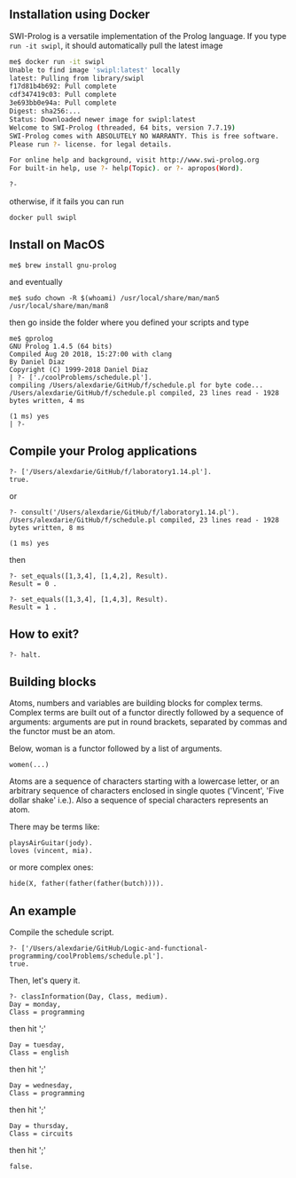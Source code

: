 ## Installation using Docker

SWI-Prolog is a versatile implementation of the Prolog language. If you type `run -it swipl`, it should automatically pull the latest image

```bash
me$ docker run -it swipl
Unable to find image 'swipl:latest' locally
latest: Pulling from library/swipl
f17d81b4b692: Pull complete
cdf347419c03: Pull complete
3e693bb0e94a: Pull complete
Digest: sha256:...
Status: Downloaded newer image for swipl:latest
Welcome to SWI-Prolog (threaded, 64 bits, version 7.7.19)
SWI-Prolog comes with ABSOLUTELY NO WARRANTY. This is free software.
Please run ?- license. for legal details.

For online help and background, visit http://www.swi-prolog.org
For built-in help, use ?- help(Topic). or ?- apropos(Word).

?-
```

otherwise, if it fails you can run

```
docker pull swipl
```

## Install on MacOS

```
me$ brew install gnu-prolog
```
and eventually
```
me$ sudo chown -R $(whoami) /usr/local/share/man/man5 /usr/local/share/man/man8
```
then go inside the folder where you defined your scripts and type
```
me$ gprolog
GNU Prolog 1.4.5 (64 bits)
Compiled Aug 20 2018, 15:27:00 with clang
By Daniel Diaz
Copyright (C) 1999-2018 Daniel Diaz
| ?- ['./coolProblems/schedule.pl'].
compiling /Users/alexdarie/GitHub/f/schedule.pl for byte code...
/Users/alexdarie/GitHub/f/schedule.pl compiled, 23 lines read - 1928 bytes written, 4 ms

(1 ms) yes
| ?-
```

## Compile your Prolog applications

```
?- ['/Users/alexdarie/GitHub/f/laboratory1.14.pl'].
true.
```
or
```
?- consult('/Users/alexdarie/GitHub/f/laboratory1.14.pl').
/Users/alexdarie/GitHub/f/schedule.pl compiled, 23 lines read - 1928 bytes written, 8 ms

(1 ms) yes
```
then
```
?- set_equals([1,3,4], [1,4,2], Result).
Result = 0 .

?- set_equals([1,3,4], [1,4,3], Result).
Result = 1 .
```

## How to exit?

```
?- halt.
```

## Building blocks
Atoms, numbers and variables are building blocks for complex terms. Complex terms are built out of a functor directly followed by a sequence of arguments: arguments are put in round brackets, separated by commas and the functor must be an atom. 

Below, woman is a functor followed by a list of arguments.
```
women(...)
```

Atoms are a sequence of characters starting with a lowercase letter, or an arbitrary sequence of characters enclosed in single quotes ('Vincent', 'Five dollar shake' i.e.). Also a sequence of special characters represents an atom.

There may be terms like: 
```
playsAirGuitar(jody).
loves (vincent, mia). 
```
or more complex ones: 
```
hide(X, father(father(father(butch)))). 
```

## An example

Compile the schedule script.
```
?- ['/Users/alexdarie/GitHub/Logic-and-functional-programming/coolProblems/schedule.pl'].
true.
```

Then, let's query it.
```
?- classInformation(Day, Class, medium).
Day = monday,
Class = programming 
```
then hit ';'
```
Day = tuesday,
Class = english 
```
then hit ';'
```
Day = wednesday,
Class = programming 
```
then hit ';'
```
Day = thursday,
Class = circuits 
```
then hit ';'
```
false.
```

